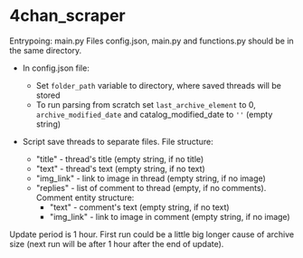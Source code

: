 # 4chan_scraper

Entrypoing: main.py
Files config.json, main.py and functions.py should be in the same directory.

- In config.json file:
  - Set `folder_path` variable to directory, where saved threads will be stored
  - To run parsing from scratch set `last_archive_element` to 0, `archive_modified_date` and catalog_modified_date to `''` (empty string)
 
- Script save threads to separate files. File structure:
  - "title" - thread's title (empty string, if no title)
  - "text" - thread's text (empty string, if no text)
  - "img_link" - link to image in thread (empty string, if no image)
  - "replies" - list of comment to thread (empty, if no comments). Comment entity structure:
    - "text" - comment's text (empty string, if no text)
    - "img_link" - link to image in comment (empty string, if no image)

Update period is 1 hour. First run could be a little big longer cause of archive size (next run will be after 1 hour after the end of update).
